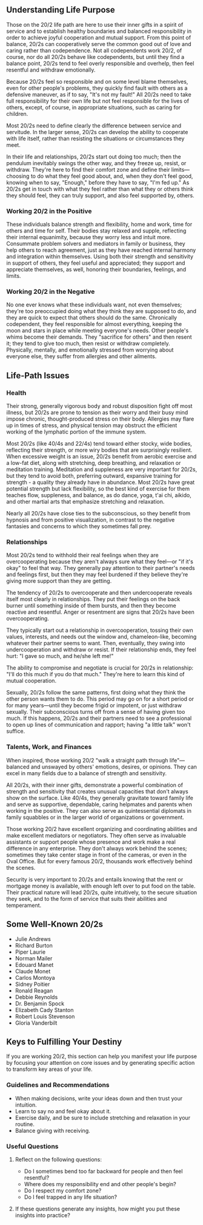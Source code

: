 ## Understanding Life Purpose

Those on the 20/2 life path are here to use their inner gifts in a spirit of service and to establish healthy boundaries and balanced responsibility in order to achieve joyful cooperation and mutual support. From this point of balance, 20/2s can cooperatively serve the common good out of love and caring rather than codependence. Not all codependents work 20/2, of course, nor do all 20/2s behave like codependents, but until they find a balance point, 20/2s tend to feel overly responsible and overhelp, then feel resentful and withdraw emotionally.

Because 20/2s feel so responsible and on some level blame themselves, even for other people's problems, they quickly find fault with others as a defensive maneuver, as if to say, "It's not my fault!" All 20/2s need to take full responsibility for their own life but not feel responsible for the lives of others, except, of course, in appropriate situations, such as caring for children.

Most 20/2s need to define clearly the difference between service and servitude. In the larger sense, 20/2s can develop the ability to cooperate with life itself, rather than resisting the situations or circumstances they meet.

In their life and relationships, 20/2s start out doing too much; then the pendulum inevitably swings the other way, and they freeze up, resist, or withdraw. They're here to find their comfort zone and define their limits—choosing to do what they feel good about, and, when they don't feel good, knowing when to say, "Enough," before they have to say, "I'm fed up." As 20/2s get in touch with what they feel rather than what they or others think they should feel, they can truly support, and also feel supported by, others.

### Working 20/2 in the Positive

These individuals balance strength and flexibility, home and work, time for others and time for self. Their bodies stay relaxed and supple, reflecting their internal equanimity, because they worry less and intuit more. Consummate problem solvers and mediators in family or business, they help others to reach agreement, just as they have reached internal harmony and integration within themselves. Using both their strength and sensitivity in support of others, they feel useful and appreciated; they support and appreciate themselves, as well, honoring their boundaries, feelings, and limits.

### Working 20/2 in the Negative

No one ever knows what these individuals want, not even themselves; they're too preoccupied doing what they think they are supposed to do, and they are quick to expect that others should do the same. Chronically codependent, they feel responsible for almost everything, keeping the moon and stars in place while meeting everyone's needs. Other people's whims become their demands. They "sacrifice for others" and then resent it; they tend to give too much, then resist or withdraw completely. Physically, mentally, and emotionally stressed from worrying about everyone else, they suffer from allergies and other ailments.

## Life-Path Issues

### Health

Their strong, generally vigorous body and robust disposition fight off most illness, but 20/2s are prone to tension as their worry and their busy mind impose chronic, thought-produced stress on their body. Allergies may flare up in times of stress, and physical tension may obstruct the efficient working of the lymphatic portion of the immune system.

Most 20/2s (like 40/4s and 22/4s) tend toward either stocky, wide bodies, reflecting their strength, or more wiry bodies that are surprisingly resilient. When excessive weight is an issue, 20/2s benefit from aerobic exercise and a low-fat diet, along with stretching, deep breathing, and relaxation or meditation training. Meditation and suppleness are very important for 20/2s, but they tend to avoid both, preferring outward, expansive training for strength - a quality they already have in abundance. Most 20/2s have great potential strength but lack flexibility, so the best kind of exercise for them teaches flow, suppleness, and balance, as do dance, yoga, t'ai chi, aikido, and other martial arts that emphasize stretching and relaxation.

Nearly all 20/2s have close ties to the subconscious, so they benefit from hypnosis and from positive visualization, in contrast to the negative fantasies and concerns to which they sometimes fall prey.

### Relationships

Most 20/2s tend to withhold their real feelings when they are overcooperating because they aren't always sure what they feel—or "if it's okay" to feel that way. They generally pay attention to their partner's needs and feelings first, but then they may feel burdened if they believe they're giving more support than they are getting.

The tendency of 20/2s to overcooperate and then undercooperate reveals itself most clearly in relationships. They put their feelings on the back burner until something inside of them bursts, and then they become reactive and resentful. Anger or resentment are signs that 20/2s have been overcooperating.

They typically start out a relationship in overcooperation, tossing their own values, interests, and needs out the window and, chameleon-like, becoming whatever their partner seems to want. Then, eventually, they swing into undercooperation and withdraw or resist. If their relationship ends, they feel hurt: "I gave so much, and he/she left me!"

The ability to compromise and negotiate is crucial for 20/2s in relationship: "I'll do this much if you do that much." They're here to learn this kind of mutual cooperation.

Sexually, 20/2s follow the same patterns, first doing what they think the other person wants them to do. This period may go on for a short period or for many years—until they become frigid or impotent, or just withdraw sexually. Their subconscious turns off from a sense of having given too much. If this happens, 20/2s and their partners need to see a professional to open up lines of communication and rapport; having "a little talk" won't suffice.

### Talents, Work, and Finances

When inspired, those working 20/2 "walk a straight path through life"—balanced and unswayed by others' emotions, desires, or opinions. They can excel in many fields due to a balance of strength and sensitivity.

All 20/2s, with their inner gifts, demonstrate a powerful combination of strength and sensitivity that creates unusual capacities that don't always show on the surface. Like 40/4s, they generally gravitate toward family life and serve as supportive, dependable, caring helpmates and parents when working in the positive. They can also serve as quintessential diplomats in family squabbles or in the larger world of organizations or government.

Those working 20/2 have excellent organizing and coordinating abilities and make excellent mediators or negotiators. They often serve as invaluable assistants or support people whose presence and work make a real difference in any enterprise. They don't always work behind the scenes; sometimes they take center stage in front of the cameras, or even in the Oval Office. But for every famous 20/2, thousands work effectively behind the scenes.

Security is very important to 20/2s and entails knowing that the rent or mortgage money is available, with enough left over to put food on the table. Their practical nature will lead 20/2s, quite intuitively, to the secure situation they seek, and to the form of service that suits their abilities and temperament.

## Some Well-Known 20/2s

* Julie Andrews
* Richard Burton
* Piper Laurie
* Norman Mailer
* Edouard Manet
* Claude Monet
* Carlos Montoya
* Sidney Poitier
* Ronald Reagan
* Debbie Reynolds
* Dr. Benjamin Spock
* Elizabeth Cady Stanton
* Robert Louis Stevenson
* Gloria Vanderbilt

## Keys to Fulfilling Your Destiny

If you are working 20/2, this section can help you manifest your life purpose by focusing your attention on core issues and by generating specific action to transform key areas of your life.

### Guidelines and Recommendations

* When making decisions, write your ideas down and then trust your intuition.
* Learn to say no and feel okay about it.
* Exercise daily, and be sure to include stretching and relaxation in your routine.
* Balance giving with receiving.

### Useful Questions

1. Reflect on the following questions:
    * Do I sometimes bend too far backward for people and then feel resentful?
    * Where does my responsibility end and other people's begin?
    * Do I respect my comfort zone?
    * Do I feel trapped in any life situation?

2. If these questions generate any insights, how might you put these insights into practice?
